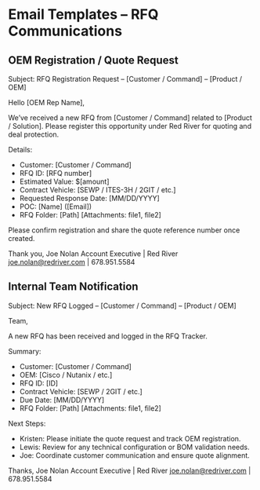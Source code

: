 # Email Templates – RFQ Communications

## OEM Registration / Quote Request
Subject: RFQ Registration Request – [Customer / Command] – [Product / OEM]

Hello [OEM Rep Name],

We’ve received a new RFQ from [Customer / Command] related to [Product / Solution]. Please register this opportunity under Red River for quoting and deal protection.

Details:
- Customer: [Customer / Command]
- RFQ ID: [RFQ number]
- Estimated Value: $[amount]
- Contract Vehicle: [SEWP / ITES-3H / 2GIT / etc.]
- Requested Response Date: [MM/DD/YYYY]
- POC: [Name] ([Email])
- RFQ Folder: [Path]
[Attachments: file1, file2]

Please confirm registration and share the quote reference number once created.

Thank you,
Joe Nolan
Account Executive | Red River
joe.nolan@redriver.com | 678.951.5584


## Internal Team Notification
Subject: New RFQ Logged – [Customer / Command] – [Product / OEM]

Team,

A new RFQ has been received and logged in the RFQ Tracker.

Summary:
- Customer: [Customer / Command]
- OEM: [Cisco / Nutanix / etc.]
- RFQ ID: [ID]
- Contract Vehicle: [SEWP / 2GIT / etc.]
- Due Date: [MM/DD/YYYY]
- RFQ Folder: [Path]
[Attachments: file1, file2]

Next Steps:
- Kristen: Please initiate the quote request and track OEM registration.
- Lewis: Review for any technical configuration or BOM validation needs.
- Joe: Coordinate customer communication and ensure quote alignment.

Thanks,
Joe Nolan
Account Executive | Red River
joe.nolan@redriver.com | 678.951.5584
